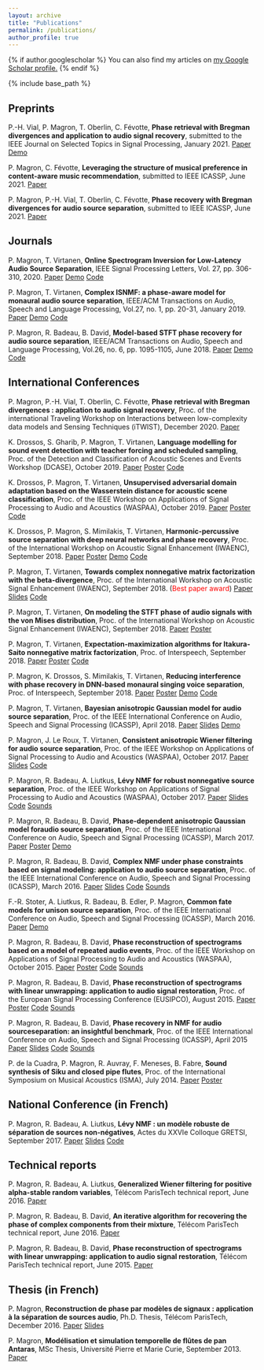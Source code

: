 ```yaml
---
layout: archive
title: "Publications"
permalink: /publications/
author_profile: true
---
```


{% if author.googlescholar %}
  You can also find my articles on <u><a href="{{author.googlescholar}}">my Google Scholar profile</a>.</u>
{% endif %}

{% include base_path %}

## Preprints

P.-H. Vial, P. Magron, T. Oberlin, C. Févotte, **Phase retrieval with Bregman divergences and application to audio signal recovery**, submitted to the IEEE Journal on Selected Topics in Signal Processing, January 2021.
[Paper](https://arxiv.org/abs/2010.00392) [Demo](/demos/jstsp21.html)

P. Magron, C. Févotte, **Leveraging the structure of musical preference in content-aware music recommendation**, submitted to IEEE ICASSP, June 2021.
[Paper](https://arxiv.org/abs/2010.10276)

P. Magron, P.-H. Vial, T. Oberlin, C. Févotte, **Phase recovery with Bregman divergences for audio source separation**, submitted to IEEE ICASSP, June 2021.
[Paper](https://arxiv.org/abs/2010.10255)

## Journals

P. Magron, T. Virtanen, **Online Spectrogram Inversion for Low-Latency Audio Source Separation**, IEEE Signal Processing Letters, Vol. 27, pp. 306-310, 2020.
[Paper](https://arxiv.org/abs/1911.03128) [Demo](/demos/spl20_omisi.html) [Code](https://github.com/magronp/omisi)

P. Magron, T. Virtanen, **Complex ISNMF: a phase-aware model for monaural audio source separation**, IEEE/ACM Transactions on Audio, Speech and Language Processing, Vol.27, no. 1, pp. 20-31, January 2019.
[Paper](https://arxiv.org/abs/1802.03156) [Demo](/demos/taslp19_cisnmf.html) [Code](https://github.com/magronp/complex-isnmf)

P. Magron, R. Badeau, B. David, **Model-based STFT phase recovery for audio source separation**, IEEE/ACM Transactions on Audio, Speech and Language Processing, Vol.26, no. 6, pp. 1095-1105, June 2018.
[Paper](https://arxiv.org/abs/1608.01953) [Demo](/demos/taslp18_puiter.html) [Code](https://github.com/magronp/pu-iter)

## International Conferences

P. Magron, P.-H. Vial, T. Oberlin, C. Févotte, **Phase retrieval with Bregman divergences : application to audio signal recovery**, Proc. of the international Traveling Workshop on Interactions between
low-complexity data models and Sensing Techniques (iTWIST), December 2020.
[Paper](https://arxiv.org/abs/1907.08506)

K. Drossos, S. Gharib, P. Magron, T. Virtanen, **Language modelling for sound event detection with teacher forcing and scheduled sampling**, Proc. of the Detection and Classification of Acoustic Scenes and Events Workshop (DCASE), October 2019.
[Paper](https://arxiv.org/abs/1907.08506) [Poster](/files/2019_dcase.pdf) [Code](https://github.com/dr-costas/SEDLM)

K. Drossos, P. Magron, T. Virtanen, **Unsupervised adversarial domain adaptation based on the Wasserstein distance for acoustic scene classification**, Proc. of the IEEE Workshop on Applications of Signal Processing to Audio and Acoustics (WASPAA), October 2019.
[Paper](https://arxiv.org/abs/1904.10678) [Poster](/files/2019_waspaa.pdf) [Code](https://github.com/dr-costas/undaw)

K. Drossos, P. Magron, S. Mimilakis, T. Virtanen, **Harmonic-percussive source separation with deep neural networks and phase recovery**, Proc. of the International Workshop on Acoustic Signal Enhancement (IWAENC), September 2018.
[Paper](https://hal.archives-ouvertes.fr/hal-01812225) [Poster](/files/2018_iwaenc_hpss.pdf) [Demo](http://arg.cs.tut.fi/demo/hpss-madtwinnet) [Code](https://github.com/magronp/phase-hpss)

P. Magron, T. Virtanen, **Towards complex nonnegative matrix factorization with the beta-divergence**, Proc. of the International Workshop on Acoustic Signal Enhancement (IWAENC), September 2018. (<span style="color:red">Best paper award</span>)
[Paper](https://hal.archives-ouvertes.fr/hal-01779664) [Slides](/files/2018_iwaenc_betadiv.pdf) [Code](https://github.com/magronp/complex-beta-nmf)

P. Magron, T. Virtanen, **On modeling the STFT phase of audio signals with the von Mises distribution**, Proc. of the International Workshop on Acoustic Signal Enhancement (IWAENC), September 2018.
[Paper](https://hal.archives-ouvertes.fr/hal-01763147) [Poster](/files/2018_iwaenc_vm.pdf)

P. Magron, T. Virtanen, **Expectation-maximization algorithms for Itakura-Saito nonnegative matrix factorization**, Proc. of Interspeech, September 2018.
[Paper](https://hal.archives-ouvertes.fr/hal-01632082) [Poster](/files/2018_interspeech_emisnmf.pdf) [Code](https://github.com/magronp/em-isnmf)

P. Magron, K. Drossos, S. Mimilakis, T. Virtanen, **Reducing interference with phase recovery in DNN-based monaural singing voice separation**, Proc. of Interspeech, September 2018.
[Paper](https://hal.archives-ouvertes.fr/hal-01741278) [Poster](/files/2018_interspeech_dnnphase.pdf) [Demo](http://arg.cs.tut.fi/demo/phase-madtwinnet) [Code](https://github.com/magronp/phase-madtwinnet)

P. Magron, T. Virtanen, **Bayesian anisotropic Gaussian model for audio source separation**, Proc. of the IEEE International Conference on Audio, Speech and Signal Processing (ICASSP), April 2018.
[Paper](https://hal.archives-ouvertes.fr/hal-01632081) [Slides](/files/2018_icassp.pdf) [Demo](/demos/icassp18.html)

P. Magron, J. Le Roux, T. Virtanen, **Consistent anisotropic Wiener filtering for audio source separation**, Proc. of the IEEE Workshop on Applications of Signal Processing to Audio and Acoustics (WASPAA), October 2017.
[Paper](https://hal.archives-ouvertes.fr/hal-01593126) [Slides](/files/2017_waspaa_caw.pdf) [Code](/files/caw.tar.gz)

P. Magron, R. Badeau, A. Liutkus, **Lévy NMF for robust nonnegative source separation**, Proc. of the IEEE Workshop on Applications of Signal Processing to Audio and Acoustics (WASPAA), October 2017.
[Paper](https://hal.archives-ouvertes.fr/hal-01548488) [Slides](/files/2017_waspaa_levy.pdf) [Code](/files/levyNMF.m) [Sounds](/files/levyNMF_sounds.tar.gz)

P. Magron, R. Badeau, B. David, **Phase-dependent anisotropic Gaussian model foraudio source separation**, Proc. of the IEEE International Conference on Audio, Speech and Signal Processing (ICASSP), March 2017.
[Paper](https://hal.archives-ouvertes.fr/hal-01416355) [Poster](/files/2017_icassp.pdf) [Demo](/demos/icassp17.html)

P. Magron, R. Badeau, B. David, **Complex NMF under phase constraints based on signal modeling: application to audio source separation**, Proc. of the IEEE International Conference on Audio, Speech and Signal Processing (ICASSP), March 2016.
[Paper](https://hal.archives-ouvertes.fr/hal-01248013) [Slides](/files/2016_icassp.pdf) [Code](/files/cnmf_phase_matlab.7z) [Sounds](/files/cnmf_phase_sounds.7z)

F.-R. Stoter, A. Liutkus, R. Badeau, B. Edler, P. Magron, **Common fate models for unison source separation**, Proc. of the IEEE International Conference on Audio, Speech and Signal Processing (ICASSP), March 2016.
[Paper](https://hal.archives-ouvertes.fr/hal-01248012) [Demo](http://www.loria.fr/%7Ealiutkus/cfm/)

P. Magron, R. Badeau, B. David, **Phase reconstruction of spectrograms based on a model of repeated audio events**, Proc. of the IEEE Workshop on Applications of Signal Processing to Audio and Acoustics (WASPAA), October 2015.
[Paper](https://hal.archives-ouvertes.fr/hal-01219637) [Poster](/files/2015_waspaa.pdf) [Code](/files/ph_rep_matlab.7z) [Sounds](/files/ph_rep_sounds.7z)

P. Magron, R. Badeau, B. David, **Phase reconstruction of spectrograms with linear unwrapping: application to audio signal restoration**, Proc. of the European Signal Processing Conference (EUSIPCO), August 2015.
[Paper](https://hal.archives-ouvertes.fr/hal-01219637) [Poster](/files/2015_eusipco.pdf) [Code](/files/ph_unwrapping_matlab.7z) [Sounds](/files/ph_unwrapping_sounds.7z)

P. Magron, R. Badeau, B. David, **Phase recovery in NMF for audio sourceseparation: an insightful benchmark**, Proc. of the IEEE International Conference on Audio, Speech and Signal Processing (ICASSP), April 2015
[Paper](https://hal.archives-ouvertes.fr/hal-01110032) [Slides](/files/2015_icassp.pdf) [Code](/files/benchmark_matlab.7z) [Sounds](/files/benchmark_sounds.7z)

P. de la Cuadra, P. Magron, R. Auvray, F. Meneses, B. Fabre, **Sound synthesis of Siku and closed pipe flutes**, Proc. of the International Symposium on Musical Acoustics (ISMA), July 2014.
[Paper](https://hal.archives-ouvertes.fr/hal-01323119) [Poster](/files/2014_isma.pdf)

## National Conference (in French)

P. Magron, R. Badeau, A. Liutkus, **Lévy NMF : un modèle robuste de séparation de sources non-négatives**, Actes du XXVIe Colloque GRETSI, September 2017.
[Paper](https://hal.archives-ouvertes.fr/hal-01540484) [Slides](/files/2017_gretsi.pdf) [Code](/files/levyNMF.m)

## Technical reports

P. Magron, R. Badeau, A. Liutkus, **Generalized Wiener filtering for positive alpha-stable random variables**, Télécom ParisTech technical report, June 2016.
[Paper](https://hal.archives-ouvertes.fr/hal-01340797)

P. Magron, R. Badeau, B. David, **An iterative algorithm for recovering the phase of complex components from their mixture**, Télécom ParisTech technical report, June 2016.
[Paper](https://hal.archives-ouvertes.fr/hal-01325625)

P. Magron, R. Badeau, B. David, **Phase reconstruction of spectrograms with linear unwrapping: application to audio signal restoration**, Télécom ParisTech technical report, June 2015.
[Paper](/files/2015_PU_techrep.pdf)

## Thesis (in French)

P. Magron, **Reconstruction de phase par modèles de signaux : application à la séparation de sources audio**, Ph.D. Thesis, Télécom ParisTech, December 2016.
[Paper](https://hal.archives-ouvertes.fr/tel-01474501) [Slides](/files/phd_slides.pdf)

P. Magron, **Modélisation et simulation temporelle de flûtes de pan Antaras**, MSc Thesis, Université Pierre et Marie Curie, September 2013.
[Paper](http://www.atiam.ircam.fr/Archives/Stages1213/MAGRON_Paul.pdf)

